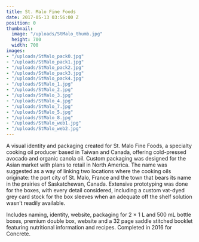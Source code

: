 ```yaml
---
title: St. Malo Fine Foods
date: 2017-05-13 03:56:00 Z
position: 0
thumbnail:
  image: "/uploads/StMalo_thumb.jpg"
  height: 700
  width: 700
images:
- "/uploads/StMalo_pack0.jpg"
- "/uploads/StMalo_pack1.jpg"
- "/uploads/StMalo_pack2.jpg"
- "/uploads/StMalo_pack3.jpg"
- "/uploads/StMalo_pack4.jpg"
- "/uploads/StMalo_1.jpg"
- "/uploads/StMalo_2.jpg"
- "/uploads/StMalo_3.jpg"
- "/uploads/StMalo_4.jpg"
- "/uploads/StMalo_7.jpg"
- "/uploads/StMalo_5.jpg"
- "/uploads/StMalo_8.jpg"
- "/uploads/StMalo_web1.jpg"
- "/uploads/StMalo_web2.jpg"
---
```


A visual identity and packaging created for St. Malo Fine Foods, a specialty cooking oil producer based in Taiwan and Canada, offering cold-pressed avocado and organic canola oil. Custom packaging was designed for the Asian market with plans to retail in North America. The name was suggested as a way of linking two locations where the cooking oils originate: the port city of St. Malo, France and the town that bears its name in the prairies of Saskatchewan, Canada. Extensive prototyping was done for the boxes, with every detail considered, including a custom vat-dyed grey card stock for the box sleeves when an adequate off the shelf solution wasn’t readily available. 

Includes naming, identity, website, packaging for 2 × 1 L and 500 mL bottle boxes, premium double box, website and a 32 page saddle stitched booklet featuring nutritional information and recipes. Completed in 2016 for Concrete.